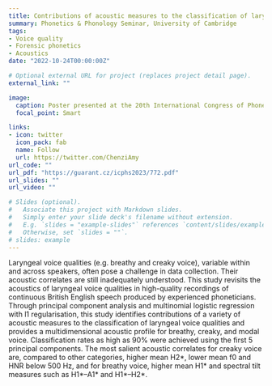 ```yaml
---
title: Contributions of acoustic measures to the classification of laryngeal voice quality in continuous English speech
summary: Phonetics & Phonology Seminar, University of Cambridge
tags:
- Voice quality
- Forensic phonetics
- Acoustics
date: "2022-10-24T00:00:00Z"

# Optional external URL for project (replaces project detail page).
external_link: ""

image:
  caption: Poster presented at the 20th International Congress of Phonetic Sciences (ICPHS23).Prague, Czechia. 7-11 August 2023.
  focal_point: Smart

links:
- icon: twitter
  icon_pack: fab
  name: Follow
  url: https://twitter.com/ChenziAmy
url_code: ""
url_pdf: "https://guarant.cz/icphs2023/772.pdf"
url_slides: ""
url_video: ""

# Slides (optional).
#   Associate this project with Markdown slides.
#   Simply enter your slide deck's filename without extension.
#   E.g. `slides = "example-slides"` references `content/slides/example-slides.md`.
#   Otherwise, set `slides = ""`.
# slides: example
---
```


Laryngeal voice qualities (e.g. breathy and creaky voice), variable within and across speakers, often pose a challenge in data collection. Their acoustic correlates are still inadequately understood. This study revisits the acoustics of laryngeal voice qualities in high-quality recordings of continuous British English speech produced by experienced phoneticians. Through principal component analysis and multinomial logistic regression with l1 regularisation, this study identifies contributions of a variety of acoustic measures to the classification of laryngeal voice qualities and provides a multidimensional acoustic profile for breathy, creaky, and modal voice. Classification rates as high as 90% were achieved using the first 5 principal components. The most salient acoustic correlates for creaky voice are, compared to other categories, higher mean H2\*, lower mean f0 and HNR below 500 Hz, and for breathy voice, higher mean H1\* and spectral tilt measures such as H1\*–A1\* and H1\*–H2\*.